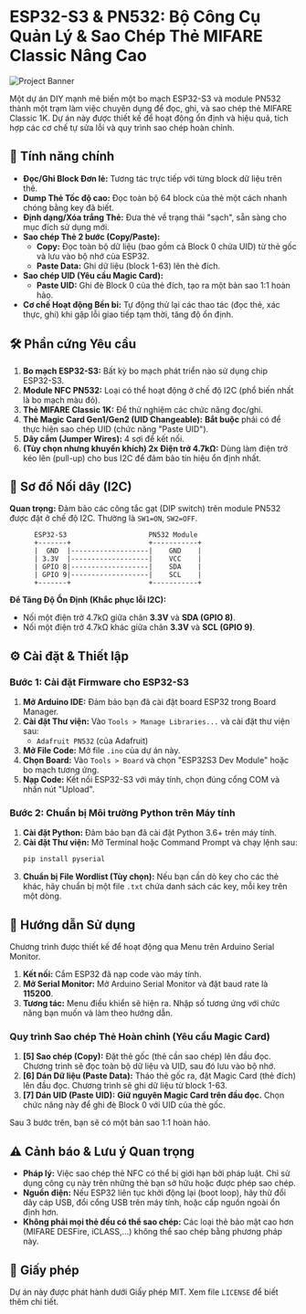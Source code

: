 # ESP32-S3 & PN532: Bộ Công Cụ Quản Lý & Sao Chép Thẻ MIFARE Classic Nâng Cao

![Project Banner](https://i.imgur.com/your-image-url.png) <!-- Bạn nên tạo một ảnh bìa cho dự án và thay link vào đây -->

Một dự án DIY mạnh mẽ biến một bo mạch ESP32-S3 và module PN532 thành một trạm làm việc chuyên dụng để đọc, ghi, và sao chép thẻ MIFARE Classic 1K. Dự án này được thiết kế để hoạt động ổn định và hiệu quả, tích hợp các cơ chế tự sửa lỗi và quy trình sao chép hoàn chỉnh.

## 🌟 Tính năng chính

- **Đọc/Ghi Block Đơn lẻ:** Tương tác trực tiếp với từng block dữ liệu trên thẻ.
- **Dump Thẻ Tốc độ cao:** Đọc toàn bộ 64 block của thẻ một cách nhanh chóng bằng key đã biết.
- **Định dạng/Xóa trắng Thẻ:** Đưa thẻ về trạng thái "sạch", sẵn sàng cho mục đích sử dụng mới.
- **Sao chép Thẻ 2 bước (Copy/Paste):**
  - **Copy:** Đọc toàn bộ dữ liệu (bao gồm cả Block 0 chứa UID) từ thẻ gốc và lưu vào bộ nhớ của ESP32.
  - **Paste Data:** Ghi dữ liệu (block 1-63) lên thẻ đích.
- **Sao chép UID (Yêu cầu Magic Card):**
  - **Paste UID:** Ghi đè Block 0 của thẻ đích, tạo ra một bản sao 1:1 hoàn hảo.
- **Cơ chế Hoạt động Bền bỉ:** Tự động thử lại các thao tác (đọc thẻ, xác thực, ghi) khi gặp lỗi giao tiếp tạm thời, tăng độ ổn định.

## 🛠️ Phần cứng Yêu cầu

1.  **Bo mạch ESP32-S3:** Bất kỳ bo mạch phát triển nào sử dụng chip ESP32-S3.
2.  **Module NFC PN532:** Loại có thể hoạt động ở chế độ I2C (phổ biến nhất là bo mạch màu đỏ).
3.  **Thẻ MIFARE Classic 1K:** Để thử nghiệm các chức năng đọc/ghi.
4.  **Thẻ Magic Card Gen1/Gen2 (UID Changeable):** **Bắt buộc** phải có để thực hiện sao chép UID (chức năng "Paste UID").
5.  **Dây cắm (Jumper Wires):** 4 sợi để kết nối.
6.  **(Tùy chọn nhưng khuyến khích) 2x Điện trở 4.7kΩ:** Dùng làm điện trở kéo lên (pull-up) cho bus I2C để đảm bảo tín hiệu ổn định nhất.

## 🔌 Sơ đồ Nối dây (I2C)

**Quan trọng:** Đảm bảo các công tắc gạt (DIP switch) trên module PN532 được đặt ở chế độ I2C. Thường là `SW1=ON`, `SW2=OFF`.

```
      ESP32-S3                    PN532 Module
      +-------+                   +-----------+
      |  GND  |-------------------|    GND    |
      | 3.3V  |-------------------|    VCC    |
      | GPIO 8|-------------------|    SDA    |
      | GPIO 9|-------------------|    SCL    |
      +-------+                   +-----------+
```

**Để Tăng Độ Ổn Định (Khắc phục lỗi I2C):**
- Nối một điện trở 4.7kΩ giữa chân **3.3V** và **SDA (GPIO 8)**.
- Nối một điện trở 4.7kΩ khác giữa chân **3.3V** và **SCL (GPIO 9)**.

## ⚙️ Cài đặt & Thiết lập

### Bước 1: Cài đặt Firmware cho ESP32-S3

1.  **Mở Arduino IDE:** Đảm bảo bạn đã cài đặt board ESP32 trong Board Manager.
2.  **Cài đặt Thư viện:** Vào `Tools > Manage Libraries...` và cài đặt thư viện sau:
    - `Adafruit PN532` (của Adafruit)
3.  **Mở File Code:** Mở file `.ino` của dự án này.
4.  **Chọn Board:** Vào `Tools > Board` và chọn "ESP32S3 Dev Module" hoặc bo mạch tương ứng.
5.  **Nạp Code:** Kết nối ESP32-S3 với máy tính, chọn đúng cổng COM và nhấn nút "Upload".

### Bước 2: Chuẩn bị Môi trường Python trên Máy tính

1.  **Cài đặt Python:** Đảm bảo bạn đã cài đặt Python 3.6+ trên máy tính.
2.  **Cài đặt Thư viện:** Mở Terminal hoặc Command Prompt và chạy lệnh sau:
    ```bash
    pip install pyserial
    ```
3.  **Chuẩn bị File Wordlist (Tùy chọn):** Nếu bạn cần dò key cho các thẻ khác, hãy chuẩn bị một file `.txt` chứa danh sách các key, mỗi key trên một dòng.

## 🚀 Hướng dẫn Sử dụng

Chương trình được thiết kế để hoạt động qua Menu trên Arduino Serial Monitor.

1.  **Kết nối:** Cắm ESP32 đã nạp code vào máy tính.
2.  **Mở Serial Monitor:** Mở Arduino Serial Monitor và đặt baud rate là **115200**.
3.  **Tương tác:** Menu điều khiển sẽ hiện ra. Nhập số tương ứng với chức năng bạn muốn và làm theo hướng dẫn.

### Quy trình Sao chép Thẻ Hoàn chỉnh (Yêu cầu Magic Card)

1.  **[5] Sao chép (Copy):** Đặt thẻ gốc (thẻ cần sao chép) lên đầu đọc. Chương trình sẽ đọc toàn bộ dữ liệu và UID, sau đó lưu vào bộ nhớ.
2.  **[6] Dán Dữ liệu (Paste Data):** Tháo thẻ gốc ra, đặt Magic Card (thẻ đích) lên đầu đọc. Chương trình sẽ ghi dữ liệu từ block 1-63.
3.  **[7] Dán UID (Paste UID):** **Giữ nguyên Magic Card trên đầu đọc.** Chọn chức năng này để ghi đè Block 0 với UID của thẻ gốc.

Sau 3 bước trên, bạn sẽ có một bản sao 1:1 hoàn hảo.

## ⚠️ Cảnh báo & Lưu ý Quan trọng

- **Pháp lý:** Việc sao chép thẻ NFC có thể bị giới hạn bởi pháp luật. Chỉ sử dụng công cụ này trên những thẻ bạn sở hữu hoặc được phép sao chép.
- **Nguồn điện:** Nếu ESP32 liên tục khởi động lại (boot loop), hãy thử đổi dây cáp USB, đổi cổng USB trên máy tính, hoặc cấp nguồn ngoài ổn định hơn.
- **Không phải mọi thẻ đều có thể sao chép:** Các loại thẻ bảo mật cao hơn (MIFARE DESFire, iCLASS,...) không thể sao chép bằng phương pháp này.

## 📜 Giấy phép

Dự án này được phát hành dưới Giấy phép MIT. Xem file `LICENSE` để biết thêm chi tiết.
